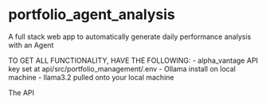 # portfolio_agent_analysis
A full stack web app to automatically generate daily performance analysis with an Agent


TO GET ALL FUNCTIONALITY, HAVE THE FOLLOWING:
    - alpha_vantage API key set at api/src/portfolio_management/.env
    - Ollama install on local machine
    - llama3.2 pulled onto your local machine

The API